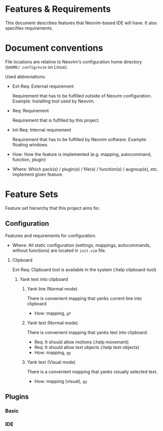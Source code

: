 # Features & Requirements

This document describes features that Neovim-based IDE will have. It also
specifies requirements.

# Document conventions

File locations are relative to Neovim's configuration home directory
(`$HOME/.config/nvim` on Linux).

Used abbreviations:
- Ext-Req: External requirement

  Requirement that has to be fulfilled outside of Neovim configuration.
  Example: Installing tool used by Neovim.

- Req: Requirement

  Requirement that is fulfilled by this project.

- Int-Req: Internal requirement

  Requirement that has to be fulfilled by Neovim software. Example: floating
  windows.

- How: How the feature is implemented (e.g. mapping, autocommand, function,
  plugin)

- Where: Which pack(s) / plugin(s) / file(s) / function(s) / augroup(s), etc.
  implement given feature.

# Feature Sets

Feature set hierarchy that this project aims for.

## Configuration

Features and requirements for configuration.

- Where: All static configuration (settings, mappings, autocommands, without
functions) are located in `init.vim` file.

1. Clipboard

   Ext-Req: Clipboard tool is available in the system (:help clipboard-tool)

   1. Yank text into clipboard

      1. Yank line (Normal mode)

         There is convenient mapping that yanks current line into
         clipboard
         - How: mapping, `gY`

      2. Yank text (Normal mode)

         There is convenient mapping that yanks text into clipboard.
         - Req: It should allow motions (:help movement)
         - Req: It should allow text objects (:help text-objects)
         - How: mapping, `gy`

      3. Yank text (Visual mode)

         There is a convenient mapping that yanks visually selected text.
         - How: mapping (visual), `gy`

## Plugins

### Basic

### IDE

<!-- vim:set textwidth=80 sts=2 ts=2 shiftwidth=2: -->
